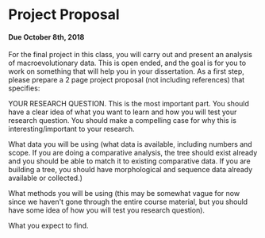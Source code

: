 # Project Proposal
#### Due October 8th, 2018
For the final project in this class, you will carry out and present an analysis of macroevolutionary data. This is open ended, and the goal is for you to work on something that will help you in your dissertation. As a first step, please prepare a 2 page project proposal (not including references) that specifies:

YOUR RESEARCH QUESTION. This is the most important part. You should have a clear idea of what you want to learn and how you will test your research question. You should make a compelling case for why this is interesting/important to your research. 

What data you will be using (what data is available, including numbers and scope. If you are doing a comparative analysis, the tree should exist already and you should be able to match it to existing comparative data. If you are building a tree, you should have morphological and sequence data already available or collected.)

What methods you will be using (this may be somewhat vague for now since we haven't gone through the entire course material, but you should have some idea of how you will test you research question). 

What you expect to find. 
